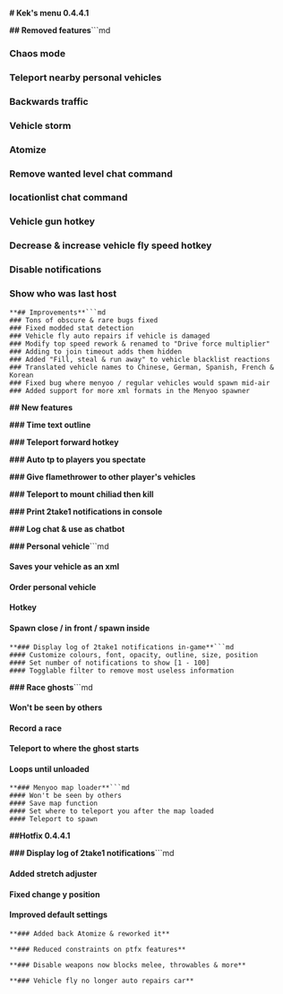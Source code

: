 **# Kek's menu 0.4.4.1**

**## Removed features**```md
### Chaos mode
### Teleport nearby personal vehicles
### Backwards traffic
### Vehicle storm
### Atomize
### Remove wanted level chat command
### locationlist chat command
### Vehicle gun hotkey
### Decrease & increase vehicle fly speed hotkey
### Disable notifications
### Show who was last host
```
**## Improvements**```md
### Tons of obscure & rare bugs fixed
### Fixed modded stat detection
### Vehicle fly auto repairs if vehicle is damaged
### Modify top speed rework & renamed to "Drive force multiplier"
### Adding to join timeout adds them hidden
### Added "Fill, steal & run away" to vehicle blacklist reactions
### Translated vehicle names to Chinese, German, Spanish, French & Korean
### Fixed bug where menyoo / regular vehicles would spawn mid-air
### Added support for more xml formats in the Menyoo spawner
```
**## New features**

**### Time text outline**

**### Teleport forward hotkey**

**### Auto tp to players you spectate**

**### Give flamethrower to other player's vehicles**

**### Teleport to mount chiliad then kill**

**### Print 2take1 notifications in console**

**### Log chat & use as chatbot**

**### Personal vehicle**```md
#### Saves your vehicle as an xml
#### Order personal vehicle
#### Hotkey
#### Spawn close / in front / spawn inside
```
**### Display log of 2take1 notifications in-game**```md
#### Customize colours, font, opacity, outline, size, position
#### Set number of notifications to show [1 - 100]
#### Togglable filter to remove most useless information
```
**### Race ghosts**```md
#### Won't be seen by others
#### Record a race
#### Teleport to where the ghost starts
#### Loops until unloaded
```
**### Menyoo map loader**```md
#### Won't be seen by others
#### Save map function
#### Set where to teleport you after the map loaded
#### Teleport to spawn
```
**##Hotfix 0.4.4.1**

**### Display log of 2take1 notifications**```md
#### Added stretch adjuster
#### Fixed change y position
#### Improved default settings
```
**### Added back Atomize & reworked it**

**### Reduced constraints on ptfx features**

**### Disable weapons now blocks melee, throwables & more**

**### Vehicle fly no longer auto repairs car**